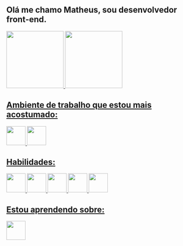 ## Olá me chamo Matheus, sou desenvolvedor front-end.

<div>
 <a href="https://github.com/matheusreverb?tab=repositories">
 <img height="150em" src="https://github-readme-stats.vercel.app/api?username=matheusreverb&show_icons=true&theme=dark&include_all_commits=true&count_private=true"/>
 <img height="150em" src="https://github-readme-stats.vercel.app/api/top-langs/?username=matheusreverb&layout=compact&langs-count=16&theme=dark"/>
</div>

<div> 
  <h2>Ambiente de trabalho que estou mais acostumado:</h2>
  <img height="50em" src="https://cdn.jsdelivr.net/gh/devicons/devicon/icons/windows8/windows8-original.svg" />
  <img height="50em" src="https://cdn.jsdelivr.net/gh/devicons/devicon/icons/vscode/vscode-original.svg" />
</div>
<div> 
  <h2>Habilidades:</h2>
  <img height="50em" src="https://cdn.jsdelivr.net/gh/devicons/devicon/icons/react/react-original.svg" />
  <img height="50em" src="https://cdn.jsdelivr.net/gh/devicons/devicon@latest/icons/nextjs/nextjs-original.svg" />
  <img height="50em" src="https://cdn.jsdelivr.net/gh/devicons/devicon@latest/icons/tailwindcss/tailwindcss-original.svg" />
  <img height="50em" src="https://cdn.jsdelivr.net/gh/devicons/devicon/icons/css3/css3-original.svg" />
  <img height="50em" src="https://cdn.jsdelivr.net/gh/devicons/devicon/icons/typescript/typescript-original.svg" />
</div>
<div>
  <h2>Estou aprendendo sobre:</h2>
  <img height="50em" src="https://cdn.jsdelivr.net/gh/devicons/devicon/icons/angularjs/angularjs-original.svg" />
</div>
